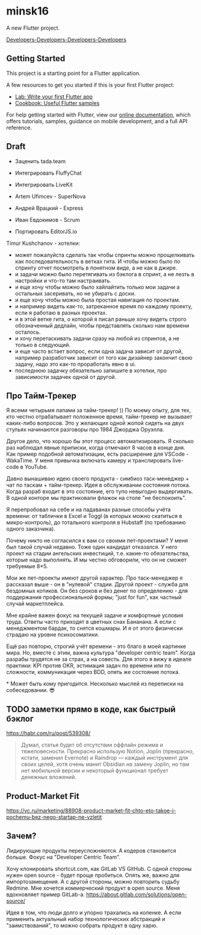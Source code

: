 # minsk16

A new Flutter project.

[Developers-Developers-Developers-Developers](https://www.youtube.com/watch?v=Vhh_GeBPOhs)

## Getting Started

This project is a starting point for a Flutter application.

A few resources to get you started if this is your first Flutter project:

- [Lab: Write your first Flutter app](https://flutter.dev/docs/get-started/codelab)
- [Cookbook: Useful Flutter samples](https://flutter.dev/docs/cookbook)

For help getting started with Flutter, view our
[online documentation](https://flutter.dev/docs), which offers tutorials,
samples, guidance on mobile development, and a full API reference.

## Draft

- Заценить tada.team

- Интегрировать FluffyChat

- Интегрировать LiveKit

- Artem Ufimcev - SuperNova

- Андрей Врацкий - Express

- Иван Евдокимов - Scrum

- Портировать EditorJS.io

Timur Kushchanov - хотелки:

- ​может пожалуйста сделать так чтобы спринты можно прощелкивать как последовательность в ветках гита. И чтобы можно было по спринту отчет посмотреть в понятном виде, а не как в джире.
- ​и задачи можно было перетягивать из бэклога в спринт, а не лезть в настройки и что-то там настраивать.
- ​и еще хочу чтобы можно было хайлайтить только мои задачи а остальных засеривать, но не убирать с доски.
- ​и еще хочу чтобы можно была простая навигация по проектам.
- ​и например видеть как-то, затреканное время по каждому проекту, если я работаю в разных проектах.
- ​и в этой ветке гита, о которой я писал раньше хочу видеть строго обозначенный дедлайн, чтобы представлять сколько нам времени осталось.
- ​и хочу перетаскивать задачи сразу на любой из спринтов, а не только в следующий.
- ​и еще часто встает вопрос, если одна задача зависит от другой, например разработчик зависит от того как дизайнер закончит свою задачу, надо это как-то проработать явно в ui.
- ​последнюю задачку обязательно запишите в хотелки, про зависимости задачек одной от другой.

## Про Тайм-Трекер

Я всеми четырьмя лапами за тайм-трекер! )) По моему опыту, для тех, кто честно отрабатывает положенное время, тайм-трекер не вызывает каких-либо вопросов. Это у желающих одной жопой сидеть на двух стульях начинаются разговоры про 1984 Джорджа Оруэлла.

Другое дело, что хорошо бы этот процесс автоматизировать. Я сколько раз наблюдал явные приписки, когда отмечают 8 часов в конце дня. Как пример подобной автоматизации, есть расширение для VSCode - WakaTime. У меня привычка включать камеру и транслировать live-code в YouTube.

Давно вынашиваю идею своего продукта - симбиоз таск-менеджер + чат по таскам + тайм-трекер. Идея в обслуживании состояния потока. Когда разраб входит в это состояние, его тупо невыгодно выдергивать. В одной конторе мы практиковали флажок на столе "не беспокоить".

Я перепробовал на себе и на падаванах разные способы учёта времени: от таблички в Excel и Toggl (в которых можно скатиться в микро-контроль), до тотального контроля в Hubstaff (по требованию одного заказчика).

Почему никто не согласился к вам со своими пет-проектами? У меня был такой случай недавно. Тоже один кандидат отказался. У него проект на стадии ангельских инвестиций, т.е. какие-то обязательства, которые надо выполнять. И мы честно обговорили, что он не сможет требуемые 8\*5.

Мои же пет-проекты имеют другой характер. Про таск-менеджер я рассказал выше - он в "нулевой" стадии. Другой проект - служба для бездомных котиков. Он без сроков и без денег по определению - для поддержания профессиональной формы; "just for fun", как частный случай маркетплейса.

Мне крайне важен фокус на текущей задаче и комфортные условия труда. Ответы часто приходят в цветных снах Бананана. А если с менеджментом бардак, то снятся кошмары. И я от этого физически страдаю на уровне психосоматики.

Ещё раз повторю, строгий учёт времени - это благо в моей картинке мира. Но, вместе с этим, важна культура "developer centric team". Когда разрабы трудятся не за страх, а на совесть. Для этого я вижу в идеале практики: KPI против OKR, эстимация задач по времени или по сложности, коммуникация через BDD, опять же состояние потока.

\* Может быть кому пригодится. Несколько мыслей из переписки на собеседовании. 😎

## TODO заметки прямо в коде, как быстрый бэклог 

https://habr.com/ru/post/539308/

> Думал, статья будет об отсутствии оффлайн режима и тяжеловесности. Прекрасно использую Notion, Joplin (прекрасно, кстати, заменил Evernote) и Raindrop — каждый инструмент для своих целей, хотя очень манит Obsidian на замену Joplin, но там нет мобильной версии и некоторый функционал требует денежных вложений.

## Product-Market Fit

https://vc.ru/marketing/88908-product-market-fit-chto-eto-takoe-i-pochemu-bez-nego-startap-ne-vzletit

## Зачем?

Лидирующие продукты переусложняются. А кодеров становится больше. Фокус на "Developer Centric Team".

Хочу клонировать shortcut.com, как GitLab VS GitHub. С одной стороны нужен open source - будет проще пробиться. Опять же, важно для импортозамещения. А с другой стороны, можно повторить судьбу Redmine. Мне хочется коммерческий продукт в open source. Меня вдохновляет пример GitLab-а. https://about.gitlab.com/solutions/open-source/

Идея в том, что люди долго и упорно трахались на коленке. А если применить актуальный набор технологических абстракций и "заимствований", то можно собрать продукт в одну харю.
